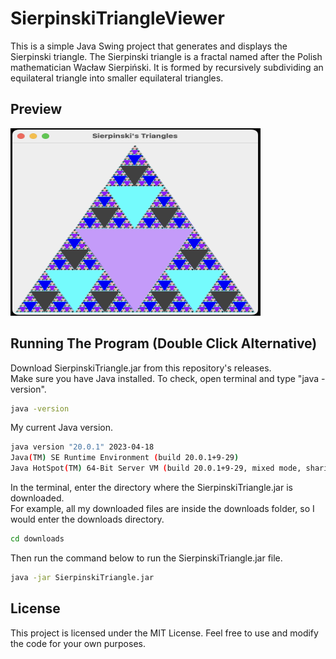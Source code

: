 # SierpinskiTriangleViewer

This is a simple Java Swing project that generates and displays the Sierpinski triangle. The Sierpinski triangle is a fractal named after the Polish mathematician Wacław Sierpiński. It is formed by recursively subdividing an equilateral triangle into smaller equilateral triangles.

## Preview

<img src="Public/ScreenshotGUI.png" alt="Screenshot" width="400" height="300">

## Running The Program (Double Click Alternative)

Download SierpinskiTriangle.jar from this repository's releases. <br/>
Make sure you have Java installed. To check, open terminal and type "java -version".<br/>
```bash
java -version
```
My current Java version.
``` bash
java version "20.0.1" 2023-04-18
Java(TM) SE Runtime Environment (build 20.0.1+9-29)
Java HotSpot(TM) 64-Bit Server VM (build 20.0.1+9-29, mixed mode, sharing)
```
In the terminal, enter the directory where the SierpinskiTriangle.jar is downloaded. <br/>
For example, all my downloaded files are inside the downloads folder, so I would enter the downloads directory.
``` bash
cd downloads
```
Then run the command below to run the SierpinskiTriangle.jar file.
``` bash
java -jar SierpinskiTriangle.jar
```

## License
This project is licensed under the MIT License. Feel free to use and modify the code for your own purposes.
